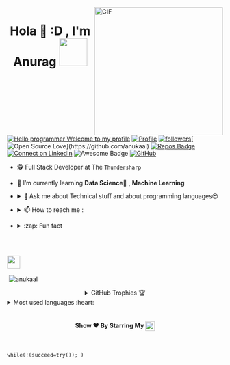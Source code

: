 <img align="right" alt="GIF"  width="300px" src="https://raw.githubusercontent.com/anukaal/anukaal/master/profile_generator/giphy.webp" />

<h1 align="center">Hola 👋  :D , I'm Anurag <img src="https://github.com/anukaal/anukaal/blob/master/profile_generator/Developer.gif" width="65px"></h1>


[![Hello programmer Welcome to my profile](https://img.shields.io/badge/Hello,Programmer!-Welcome<3-orange.svg?style=flat&logo=github)](https://github.com/anukaal) [![Profile](https://Visitor-badge.glitch.me/badge?page_id=anukaal.profileviews-badge)](https://github.com/anukaal) [![followers](https://img.shields.io/github/followers/anukaal?style=social)](https://github.com/anukaal?tab=followers)[![Open Source Love](https://badges.frapsoft.com/os/v2/open-source.svg?:heart:)](https://github.com/anukaal) [![Repos Badge](https://badges.pufler.dev/repos/anukaal)](https://github.com/anukaal?tab=repositories)[![Connect on LinkedIn](https://img.shields.io/badge/--linkedin?label=LinkedIn&logo=LinkedIn&style=social)](https://www.linkedin.com/in/kumar-anurag-3031131a4/) <img src="https://cdn.rawgit.com/sindresorhus/awesome/d7305f38d29fed78fa85652e3a63e154dd8e8829/media/badge.svg" alt="Awesome Badge"/> [![GitHub](https://img.shields.io/badge/-GitHub-333333?style=flat&logo=github)](https://github.com/anukaal/)
<br>


- 🕵 Full Stack Developer at The `Thundersharp`

- 🌱 I’m currently learning **Data Science🤩** , **Machine Learning**


- <details> <summary> 💬 Ask me about Technical stuff and about programming languages😎 </summary> <a href="https://wa.me/" target="blank"><img align="center" src="https://github.com/anukaal/anukaal/blob/master/profile_generator/5ae21cc526c97415d3213554.png" width="35px" /></a>
</details>  

- <details> <summary> 📫  How to reach me :</summary><a href="mailto:mailanu98@gmail.com"> <img src="https://img.icons8.com/fluent/48/000000/gmail.png" width="22px"/> </a>
</details>

- <details> <summary>:zap: Fun fact</summary> Scratch here ▒▒▒▒▒▒▒▒▒▒ to unveil my fun fact Lol😂
</details>

<br><br>


<img height="30" src="https://img.shields.io/badge/anukaal' GitHub Stats - 😊-red.svg?&style=for-the-badge&logo=anukaal&logoColor=blue" />
<p>&nbsp;<img align="center" src="https://github-readme-stats.vercel.app/api?username=anukaal&show_icons=true&hide_border=true&show_owner=true&title_color=FFFF00&count_private=true&theme=dark&custom_title=नमस्ते Programmers! 👏&layout=compact" alt="anukaal"/></p>




<details align="center">
  <summary>GitHub Trophies 🏆</summary>
<p align="center">
  <a href="https://github.com/ryo-ma/github-profile-trophy" target="_blank">
    <img src="https://github-profile-trophy.vercel.app/?username=anukaal&theme=juicyfresh&layout=compact&title_color=00FF00"/>
  </a>
</p>
</details>


<details>
  <summary>Most used languages :heart: </summary>

<p><img align="left" src="https://github-readme-stats.vercel.app/api/top-langs/?username=anukaal&title_color=FF69B4&custom_title=Most Used Languages :D &layout=compact&theme=highcontrast&langs_count=10" alt="anukaal" /></p>
</details> <br>

<h4 align="center">Show ❤️ By Starring My <a href='https://github.com/anukaal?tab=repositories'><img align='center'  height="22" src="https://img.shields.io/badge/Repos!😊-purple.svg?&style=for-the-badge&logo=anukaal&logoColor=blue" /></a></h4>

<br>



```python3
while(!(succeed=try()); )
```
<br>